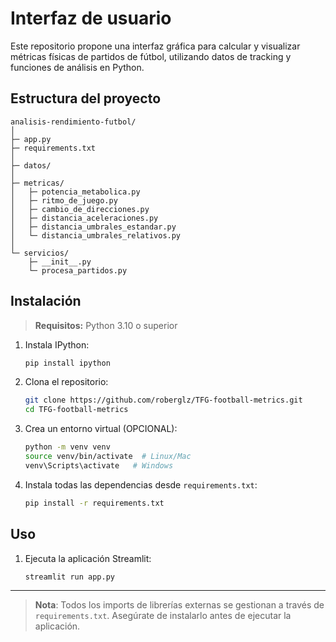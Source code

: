 # Interfaz de usuario

Este repositorio propone una interfaz gráfica para calcular y visualizar métricas físicas de partidos de fútbol, utilizando datos de tracking y funciones de análisis en Python.

## Estructura del proyecto

```
analisis-rendimiento-futbol/
│
├─ app.py                        
├─ requirements.txt
│
├─ datos/                       
│
├─ metricas/                      
│   ├─ potencia_metabolica.py
│   ├─ ritmo_de_juego.py
│   ├─ cambio_de_direcciones.py
│   ├─ distancia_aceleraciones.py
│   ├─ distancia_umbrales_estandar.py
│   └─ distancia_umbrales_relativos.py
│
└─ servicios/                    
    ├─ __init__.py
    └─ procesa_partidos.py       

```

## Instalación

> **Requisitos:** Python 3.10 o superior



1. Instala IPython:

   ```bash
   pip install ipython

   ```

2. Clona el repositorio:

   ```bash
   git clone https://github.com/roberglz/TFG-football-metrics.git
   cd TFG-football-metrics
   ```
3. Crea un entorno virtual (OPCIONAL):

   ```bash
   python -m venv venv
   source venv/bin/activate  # Linux/Mac
   venv\Scripts\activate   # Windows
   ```
4. Instala todas las dependencias desde `requirements.txt`:

   ```bash
   pip install -r requirements.txt
   ```

## Uso

1. Ejecuta la aplicación Streamlit:

   ```bash
   streamlit run app.py
   ```

---

> **Nota**: Todos los imports de librerías externas se gestionan a través de `requirements.txt`. Asegúrate de instalarlo antes de ejecutar la aplicación.
